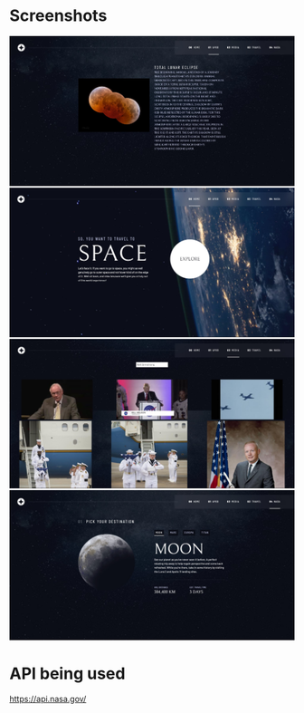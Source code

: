 # Screenshots
![](./img/APOD.jpg)
![](./img/home.jpg)
![](./img/media.jpg)
![](./img/NASA.jpg)

# API being used
https://api.nasa.gov/

